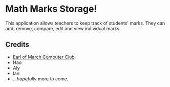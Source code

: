 Math Marks Storage!
===================

This application allows teachers to keep track of students' marks. They can add, remove, compare, edit and view individual marks.

Credits
-------

* [Earl of March Computer Club](http://eomprogramming.isgreat.org/acta/acta.htm)
* Hao
* Aly
* Ian
* ...*hopefully* more to come.